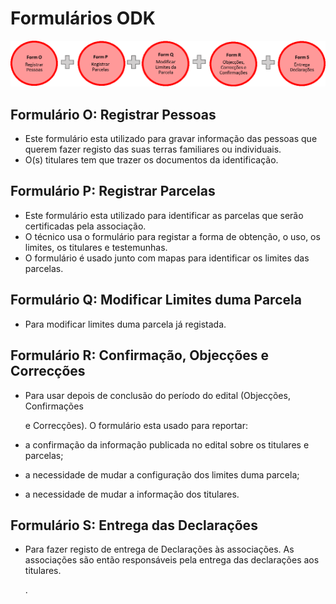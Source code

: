 # Formulários ODK

![Formul&#xE1;rios ODK para Delimita&#xE7;&#xE3;o das Parcelas](../.gitbook/assets/odk-delimit-parcelas.png)



## Formulário O: Registrar Pessoas

* Este formulário esta utilizado para gravar informação das pessoas que querem fazer registo das suas terras familiares ou individuais. 
* O\(s\) titulares tem que trazer os documentos da identificação.

## Formulário P: Registrar Parcelas

* Este formulário esta utilizado para identificar as parcelas que serão certificadas pela associação.
* O técnico usa o formulário para registar a forma de obtenção, o uso, os limites, os titulares e testemunhas.
* O formulário é usado junto com mapas para identificar os limites das parcelas.

## Formulário Q: Modificar Limites duma Parcela

* Para modificar limites duma parcela já registada.

## Formulário R: Confirmação, Objecções e Correcções

* Para usar depois de conclusão do período do edital \(Objecções, Confirmações

   e Correcções\). O formulário esta usado para reportar:

* a confirmação da informação publicada no edital sobre os titulares e parcelas;
* a necessidade de mudar a configuração dos limites duma parcela;
* a necessidade de mudar a informação dos titulares.

## Formulário S: Entrega das Declarações

* Para fazer registo de entrega de Declarações às associações. As associações são então responsáveis pela entrega das declarações aos titulares.

  .

